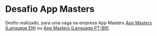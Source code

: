 # Desafio App Masters

Desfio realizado, para uma vaga na empresa App Masters [App Masters (Language EN)](https://appmasters.io/en/) ou [App Masters (Language PT-BR)](https://appmasters.io/pt/)

